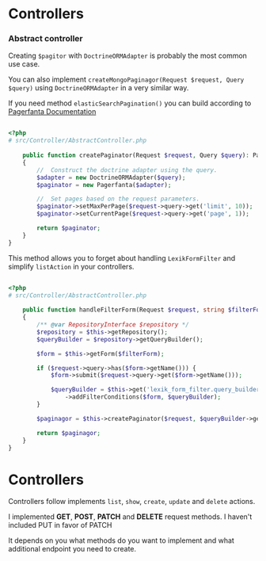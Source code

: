 # Controllers

### Abstract controller

Creating `$pagitor` with `DoctrineORMAdapter` is probably the most common use case.

You can also implement `createMongoPaginagor(Request $request, Query $query)` using `DoctrineORMAdapter` in a very similar way.

If you need method `elasticSearchPagination()` you can build according to [Pagerfanta Documentation]((https://github.com/whiteoctober/Pagerfanta#elasticaadapter))

```php

<?php
# src/Controller/AbstractController.php
    
    public function createPaginator(Request $request, Query $query): Pagerfanta
    {
        //  Construct the doctrine adapter using the query.
        $adapter = new DoctrineORMAdapter($query);
        $paginator = new Pagerfanta($adapter);

        //  Set pages based on the request parameters.
        $paginator->setMaxPerPage($request->query->get('limit', 10));
        $paginator->setCurrentPage($request->query->get('page', 1));

        return $paginator;
    }
}
```

This method allows you to forget about handling `LexikFormFilter` and simplify `listAction` in your controllers.  

```php

<?php
# src/Controller/AbstractController.php
    
    public function handleFilterForm(Request $request, string $filterForm): Pagerfanta
    {
        /** @var RepositoryInterface $repository */
        $repository = $this->getRepository();
        $queryBuilder = $repository->getQueryBuilder();

        $form = $this->getForm($filterForm);

        if ($request->query->has($form->getName())) {
            $form->submit($request->query->get($form->getName()));

            $queryBuilder = $this->get('lexik_form_filter.query_builder_updater')
                ->addFilterConditions($form, $queryBuilder);
        }

        $paginagor = $this->createPaginator($request, $queryBuilder->getQuery());

        return $paginagor;
    }
}
```

# Controllers

Controllers follow implements `list`, `show`, `create`, `update` and `delete` actions.

I implemented **GET**, **POST**, **PATCH** and **DELETE** request methods. I haven't included PUT in favor of PATCH 

It depends on you what methods do you want to implement and what additional endpoint you need to create.
